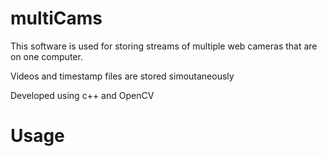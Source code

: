# multiCams

This software is used for storing streams of multiple web cameras that are on one computer.

Videos and timestamp files are stored simoutaneously

Developed using c++ and OpenCV


# Usage
